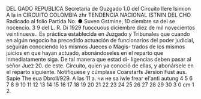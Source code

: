 DEL
GADO
REPUBLICA
Secretaria de Guzgado 1.0 del Circuito
llere
Isimion
A la in
CIRCUITO
COLOMBIA
zhr
TENDENCIA NACIONAL
ISTNIN
DEL CHO
Radicado al folio
Partida No.
●
Suven
Gstmine, 10
ciembre
sa del se
nocencio.
3
9
del L. R.
Di
1929
fuoccuous
diciembre diez de mil novecientos veintinueve..
Es práctica establecida en Juzgado y Tribunales que
cuando en algún negocio ha precedido actuación de funcionarios
del poder judicial, seguirán conociendo los mismos Jueces o Magis-
trados de los mismos juicios en que hayan actuado, abonándoseles
en el reparto que inmediatamente siga. De tal manera que estad di-
ligencias deben pasar al señor Juez 20. de este. Circuito, quien ya
conoció de ellas, y abonársele en el reparto siguiente.
Notifiquese y cúmplase
Coarstarfs
Jersion Fust aus.
Sapie The
eua
Dbroll/929.
A las
11 а. чи не
sa iwle frear el'anti
autung
4 5 6 7 8 9 10 11 12 13 14 15 16 17 18 19 20 21 22 23 24 25 26 27 28 29 30
3
0 cm 1 2.